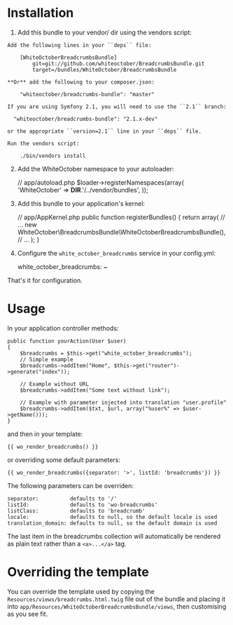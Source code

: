 Installation
============

  1. Add this bundle to your vendor/ dir using the vendors script:

    Add the following lines in your ``deps`` file:

        [WhiteOctoberBreadcrumbsBundle]
            git=git://github.com/whiteoctober/BreadcrumbsBundle.git
            target=/bundles/WhiteOctober/BreadcrumbsBundle

    **Or** add the following to your composer.json:

    	"whiteoctober/breadcrumbs-bundle": "master"

    If you are using Symfony 2.1, you will need to use the ``2.1`` branch:

      "whiteoctober/breadcrumbs-bundle": "2.1.x-dev"

    or the appropriate ``version=2.1`` line in your ``deps`` file.

    Run the vendors script:

        ./bin/vendors install

  2. Add the WhiteOctober namespace to your autoloader:

        // app/autoload.php
        $loader->registerNamespaces(array(
            'WhiteOctober' => __DIR__.'/../vendor/bundles',
        ));

  3. Add this bundle to your application's kernel:

        // app/AppKernel.php
        public function registerBundles()
        {
            return array(
                // ...
                new WhiteOctober\BreadcrumbsBundle\WhiteOctoberBreadcrumbsBundle(),
                // ...
            );
        }

  4. Configure the `white_october_breadcrumbs` service in your config.yml:

        white_october_breadcrumbs: ~


That's  it for configuration.

Usage
=====

In your application controller methods:

    public function yourAction(User $user)
    {
        $breadcrumbs = $this->get("white_october_breadcrumbs");
        // Simple example
        $breadcrumbs->addItem("Home", $this->get("router")->generate("index"));

        // Example without URL
        $breadcrumbs->addItem("Some text without link");

        // Example with parameter injected into translation "user.profile"
        $breadcrumbs->addItem($txt, $url, array("%user%" => $user->getName()));
    }

and then in your template:

    {{ wo_render_breadcrumbs() }}

or overriding some default parameters:

    {{ wo_render_breadcrumbs({separator: '>', listId: 'breadcrumbs'}) }}

The following parameters can be overriden:

    separator:          defaults to '/'
    listId:             defaults to 'wo-breadcrumbs'
    listClass:          defaults to 'breadcrumb'
    locale:             defaults to null, so the default locale is used
    translation_domain: defaults to null, so the default domain is used
   
The last item in the breadcrumbs collection will automatically be rendered
as plain text rather than a `<a>...</a>` tag.

Overriding the template
=======================

You can override the template used by copying the
`Resources/views/breadcrumbs.html.twig` file out of the bundle and placing it
into `app/Resources/WhiteOctoberBreadcrumbsBundle/views`, then customising
as you see fit.
